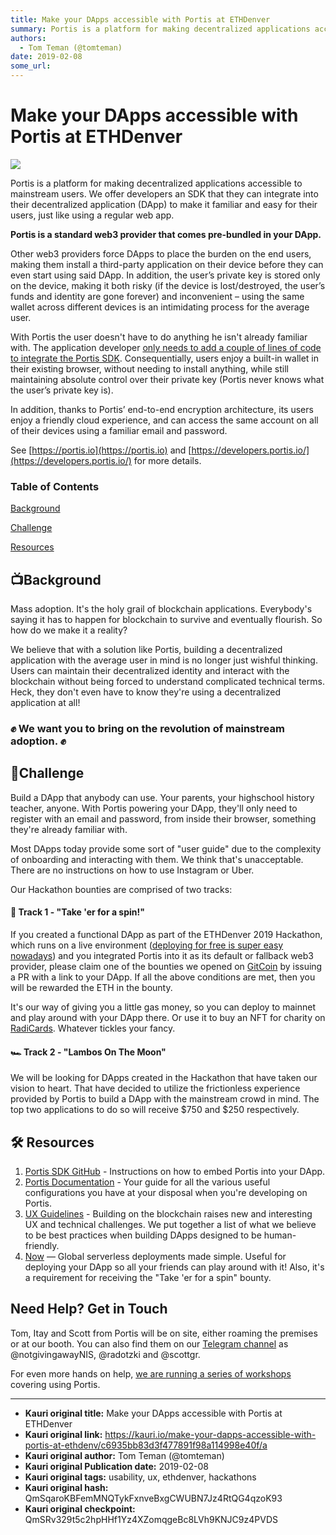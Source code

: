 ```yaml
---
title: Make your DApps accessible with Portis at ETHDenver
summary: Portis is a platform for making decentralized applications accessible to mainstream users. We offer developers an SDK that they can integrate into their decentralized application (DApp) to make it familiar and easy for their users, just like using a regular web app. Portis is a standard web3 provider that comes pre-bundled in your DApp. Other web3 providers force DApps to place the burden on the end users, making them install a third-party application on their device before they can even start u
authors:
  - Tom Teman (@tomteman)
date: 2019-02-08
some_url: 
---
```


# Make your DApps accessible with Portis at ETHDenver

![](https://ipfs.infura.io/ipfs/QmUweVzAi6VxTmKPN26gFMm624HZkirYMMz8namnZwfkPH)


Portis is a platform for making decentralized applications accessible to mainstream users. We offer developers an SDK that they can integrate into their decentralized application (DApp) to make it familiar and easy for their users, just like using a regular web app. 

**Portis is a standard web3 provider that comes pre-bundled in your DApp.**

Other web3 providers force DApps to place the burden on the end users, making them install a third-party application on their device before they can even start using said DApp. In addition, the user’s private key is stored only on the device, making it both risky (if the device is lost/destroyed, the user’s funds and identity are gone forever) and inconvenient – using the same wallet across different devices is an intimidating process for the average user.

With Portis the user doesn't have to do anything he isn't already familiar with. The application developer [only needs to add a couple of lines of code to integrate the Portis SDK](https://github.com/portis-project/portis-sdk). Consequentially, users enjoy a built-in wallet in their existing browser, without needing to install anything, while still maintaining absolute control over their private key (Portis never knows what the user’s private key is). 

In addition, thanks to Portis’ end-to-end encryption architecture, its users enjoy a friendly cloud experience, and can access the same account on all of their devices using a familiar email and password.

See [https://portis.io](https://portis.io) and [https://developers.portis.io/](https://developers.portis.io/) for more details.


### Table of Contents

[Background](#tv-background)

[Challenge](#rocket-challenge)

[Resources](#hammer_and_wrench-resources)


## 📺Background

Mass adoption. It's the holy grail of blockchain applications. Everybody's saying it has to happen for blockchain to survive and eventually flourish. So how do we make it a reality?

We believe that with a solution like Portis, building a decentralized application with the average user in mind is no longer just wishful thinking. Users can maintain their decentralized identity and interact with the blockchain without being forced to understand complicated technical terms. Heck, they don't even have to know they're using a decentralized application at all!

### ✊ We want you to bring on the revolution of mainstream adoption. ✊


## 🚀Challenge

Build a DApp that anybody can use. Your parents, your highschool history teacher, anyone. With Portis powering your DApp, they'll only need to register with an email and password, from inside their browser, something they're already familiar with. 

Most DApps today provide some sort of "user guide" due to the complexity of onboarding and interacting with them. We think that's unacceptable. There are no instructions on how to use Instagram or Uber.

Our Hackathon bounties are comprised of two tracks:

#### 🛴 Track 1 - "Take 'er for a spin!"

If you created a functional DApp as part of the ETHDenver 2019 Hackathon, which runs on a live environment ([deploying for free is super easy nowadays](https://zeit.co/now)) and you integrated Portis into it as its default or fallback web3 provider, please claim one of the bounties we opened on [GitCoin](https://gitcoin.co/explorer?bounty_type=feature&network=mainnet&idx_status=open&order_by=-web3_created&org=Portis) by issuing a PR with a link to your DApp. If all the above conditions are met, then you will be rewarded the ETH in the bounty. 

It's our way of giving you a little gas money, so you can deploy to mainnet and play around with your DApp there. Or use it to buy an NFT for charity on [RadiCards](https://radi.cards). Whatever tickles your fancy.

#### 🏎 Track 2 - "Lambos On The Moon"

We will be looking for DApps created in the Hackathon that have taken our vision to heart. That have decided to utilize the frictionless experience provided by Portis to build a DApp with the mainstream crowd in mind. The top two applications to do so will receive $750 and $250 respectively.

## :hammer_and_wrench: Resources

1. [Portis SDK GitHub](https://github.com/portis-project/portis-sdk) - Instructions on how to embed Portis into your DApp.
1. [Portis Documentation](https://docs.portis.io/) - Your guide for all the various useful configurations you have at your disposal when you're developing on Portis.
1. [UX Guidelines](https://docs.portis.io/#/ux-guidelines) - Building on the blockchain raises new and interesting UX and technical challenges. We put together a list of what we believe to be best practices when building DApps designed to be human-friendly.
1. [Now](https://zeit.co/now) — Global serverless deployments made simple. Useful for deploying your DApp so all your friends can play around with it! Also, it's a requirement for receiving the "Take 'er for a spin" bounty.


## Need Help? Get in Touch

Tom, Itay and Scott from Portis will be on site, either roaming the premises or at our booth. You can also find them on our [Telegram channel](https://t.me/PortisHQ) as @notgivingawayNIS, @radotzki and @scottgr.

For even more hands on help, [we are running a series of workshops](https://medium.com/@portis/theres-a-dapp-for-that-how-portis-can-help-you-buidl-for-the-mainstream-at-ethdenver-a878876f71ea) covering using Portis.



---

- **Kauri original title:** Make your DApps accessible with Portis at ETHDenver
- **Kauri original link:** https://kauri.io/make-your-dapps-accessible-with-portis-at-ethdenv/c6935bb83d3f477891f98a114998e40f/a
- **Kauri original author:** Tom Teman (@tomteman)
- **Kauri original Publication date:** 2019-02-08
- **Kauri original tags:** usability, ux, ethdenver, hackathons
- **Kauri original hash:** QmSqaroKBFemMNQTykFxnveBxgCWUBN7Jz4RtQG4qzoK93
- **Kauri original checkpoint:** QmSRv329t5c2hpHHf1Yz4XZomqgeBc8LVh9KNJC9z4PVDS



